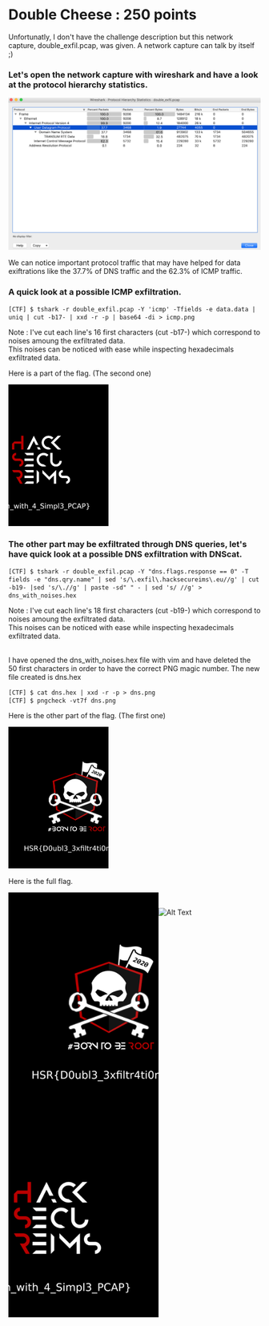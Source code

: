 # Double Cheese : 250 points

Unfortunatly, I don't have the challenge description but this network capture, double_exfil.pcap, was given. A network capture can talk by itself ;)

### Let's open the network capture with wireshark and have a look at the protocol hierarchy statistics.

![Image](./Images/protocol_hierarchy_stat.png)

We can notice important protocol traffic that may have helped for data exiftrations like the 37.7% of DNS traffic and the 62.3% of ICMP traffic.

### A quick look at a possible ICMP exfiltration.


```shell
[CTF] $ tshark -r double_exfil.pcap -Y 'icmp' -Tfields -e data.data | uniq | cut -b17- | xxd -r -p | base64 -di > icmp.png
```

Note : I've cut each line's 16 first characters (cut -b17-) which correspond to noises amoung the exfiltrated data.<br>
This noises can be noticed with ease while inspecting hexadecimals exfiltrated data.

Here is a part of the flag. (The second one)

<img src="./Images/icmp.png" alt="drawing" width="200"/>


### The other part may be exfiltrated through DNS queries, let's have quick look at a possible DNS exfiltration with DNScat.

```shell
[CTF] $ tshark -r double_exfil.pcap -Y "dns.flags.response == 0" -T fields -e "dns.qry.name" | sed 's/\.exfil\.hacksecureims\.eu//g' | cut -b19- |sed 's/\.//g' | paste -sd" " - | sed 's/ //g' > dns_with_noises.hex
```

Note : I've cut each line's 18 first characters (cut -b19-) which correspond to noises amoung the exfiltrated data.<br>
This noises can be noticed with ease while inspecting hexadecimals exfiltrated data.<br><br>


I have opened the dns_with_noises.hex file with vim and have deleted the 50 first characters in order to have the correct PNG magic number.
The new file created is dns.hex

```shell 
[CTF] $ cat dns.hex | xxd -r -p > dns.png
[CTF] $ pngcheck -vt7f dns.png
```

Here is the other part of the flag. (The first one)

<img src="./Images/dns.png" alt="drawing" width="200"/>


Here is the full flag.

<img src="./Images/dns.png" align="left" width="300" >
<img src="./Images/icmp.png" align="left" width="300" >

<br>

![Alt Text](https://regmedia.co.uk/2014/09/11/fgvfvfbvfgvgv.gif?x=648&y=348&crop=1)

<br/>
